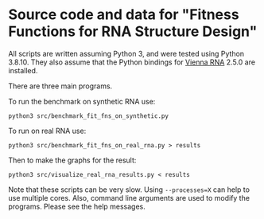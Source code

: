 # Source code and data for "Fitness Functions for RNA Structure Design"
All scripts are written assuming Python 3, and were tested using Python 3.8.10.
They also assume that the Python bindings for [Vienna RNA](https://www.tbi.univie.ac.at/RNA/) 2.5.0 are installed.

There are three main programs.

To run the benchmark on synthetic RNA use:
```
python3 src/benchmark_fit_fns_on_synthetic.py
```

To run on real RNA use:
```
python3 src/benchmark_fit_fns_on_real_rna.py > results
```

Then to make the graphs for the result:
```
python3 src/visualize_real_rna_results.py < results
```

Note that these scripts can be very slow. Using `--processes=X` can help to use multiple cores.
Also, command line arguments are used to modify the programs. Please see the help messages.